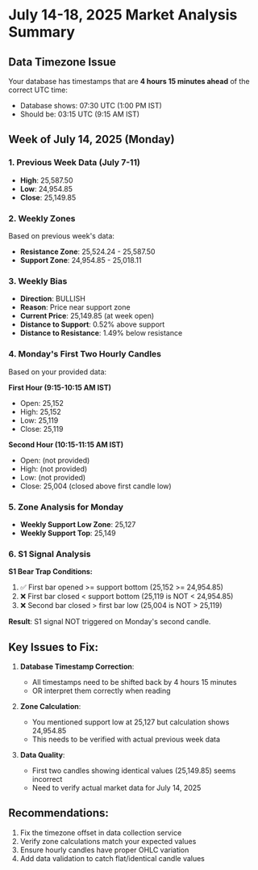 # July 14-18, 2025 Market Analysis Summary

## Data Timezone Issue
Your database has timestamps that are **4 hours 15 minutes ahead** of the correct UTC time:
- Database shows: 07:30 UTC (1:00 PM IST) 
- Should be: 03:15 UTC (9:15 AM IST)

## Week of July 14, 2025 (Monday)

### 1. Previous Week Data (July 7-11)
- **High**: 25,587.50
- **Low**: 24,954.85
- **Close**: 25,149.85

### 2. Weekly Zones
Based on previous week's data:
- **Resistance Zone**: 25,524.24 - 25,587.50
- **Support Zone**: 24,954.85 - 25,018.11

### 3. Weekly Bias
- **Direction**: BULLISH
- **Reason**: Price near support zone
- **Current Price**: 25,149.85 (at week open)
- **Distance to Support**: 0.52% above support
- **Distance to Resistance**: 1.49% below resistance

### 4. Monday's First Two Hourly Candles

Based on your provided data:

**First Hour (9:15-10:15 AM IST)**
- Open: 25,152
- High: 25,152  
- Low: 25,119
- Close: 25,119

**Second Hour (10:15-11:15 AM IST)**
- Open: (not provided)
- High: (not provided)
- Low: (not provided) 
- Close: 25,004 (closed above first candle low)

### 5. Zone Analysis for Monday
- **Weekly Support Low Zone**: 25,127
- **Weekly Support Top**: 25,149

### 6. S1 Signal Analysis

**S1 Bear Trap Conditions:**
1. ✅ First bar opened >= support bottom (25,152 >= 24,954.85)
2. ❌ First bar closed < support bottom (25,119 is NOT < 24,954.85)
3. ❌ Second bar closed > first bar low (25,004 is NOT > 25,119)

**Result**: S1 signal NOT triggered on Monday's second candle.

## Key Issues to Fix:

1. **Database Timestamp Correction**: 
   - All timestamps need to be shifted back by 4 hours 15 minutes
   - OR interpret them correctly when reading

2. **Zone Calculation**:
   - You mentioned support low at 25,127 but calculation shows 24,954.85
   - This needs to be verified with actual previous week data

3. **Data Quality**:
   - First two candles showing identical values (25,149.85) seems incorrect
   - Need to verify actual market data for July 14, 2025

## Recommendations:

1. Fix the timezone offset in data collection service
2. Verify zone calculations match your expected values
3. Ensure hourly candles have proper OHLC variation
4. Add data validation to catch flat/identical candle values